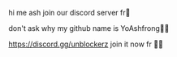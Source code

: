 hi me ash join our discord server fr👑

don't ask why my github name is YoAshfrong🤷‍♂️

https://discord.gg/unblockerz join it now fr 🌟✨
